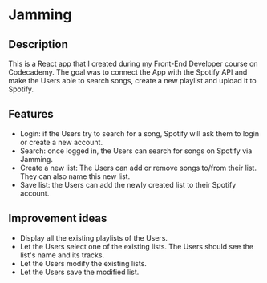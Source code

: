 # Jamming

## Description

This is a React app that I created during my Front-End Developer course on Codecademy. The goal was to connect the App with the Spotify API and make the Users able to search songs, create a new playlist and upload it to Spotify.

## Features

- Login: if the Users try to search for a song, Spotify will ask them to login or create a new account.
- Search: once logged in, the Users can search for songs on Spotify via Jamming.
- Create a new list: The Users can add or remove songs to/from their list. They can also name this new list.
- Save list: the Users can add the newly created list to their Spotify account.

## Improvement ideas

- Display all the existing playlists of the Users.
- Let the Users select one of the existing lists. The Users should see the list's name and its tracks.
- Let the Users modify the existing lists.
- Let the Users save the modified list.


